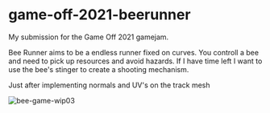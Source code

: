 # game-off-2021-beerunner
My submission for the Game Off 2021 gamejam.

Bee Runner aims to be a endless runner fixed on curves. You controll a bee and need to pick up resources and avoid hazards. If I have time left I want to use the bee's stinger to create a shooting mechanism.

Just after implementing normals and UV's on the track mesh

![bee-game-wip03](https://user-images.githubusercontent.com/6862943/141195236-7cd52f87-09fc-4401-bb32-47314afbdb00.gif)
